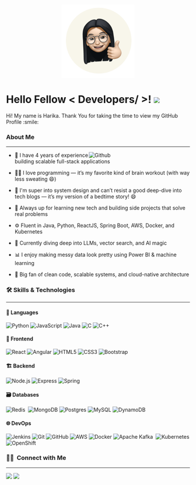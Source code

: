 <p align="center">
    <img width="200" src="https://github.com/Kathryn-Jie/Kathryn-Jie/blob/main/kathryn.png">
</p>

<h1> Hello Fellow < Developers/ >! <img src = "https://raw.githubusercontent.com/MartinHeinz/MartinHeinz/master/wave.gif" width = 30px> </h1>
<p align='center'>
</p>

<div size='20px'> Hi! My name is Harika. Thank You for taking the time to view my GitHub Profile :smile: 
</div>

### About Me 
---
<img width="55%" align="right" alt="Github" src="https://raw.githubusercontent.com/onimur/.github/master/.resources/git-header.svg" />

- 💼 I have 4 years of experience building scalable full-stack applications

- 👩‍💻 I love programming — it’s my favorite kind of brain workout (with way less sweating 😄)

- 🧩 I'm super into system design and can’t resist a good deep-dive into tech blogs — it’s my version of a bedtime story! 😄

- 🌟 Always up for learning new tech and building side projects that solve real problems

- ⚙️ Fluent in Java, Python, ReactJS, Spring Boot, AWS, Docker, and Kubernetes
  
- 🧠 Currently diving deep into LLMs, vector search, and AI magic

- 📊 I enjoy making messy data look pretty using Power BI & machine learning

- 🚀 Big fan of clean code, scalable systems, and cloud-native architecture

### 🛠 Skills & Technologies
---
#### 🚀 Languages

![Python](https://img.shields.io/badge/python-3670A0?style=for-the-badge&logo=python&logoColor=ffdd54)
![JavaScript](https://img.shields.io/badge/javascript-%23323330.svg?style=for-the-badge&logo=javascript&logoColor=%23F7DF1E)
![Java](https://img.shields.io/badge/java-%23ED8B00.svg?style=for-the-badge&logo=java&logoColor=white)
![C](https://img.shields.io/badge/c-%2300599C.svg?style=for-the-badge&logo=c&logoColor=white)
![C++](https://img.shields.io/badge/c++-%2300599C.svg?style=for-the-badge&logo=c%2B%2B&logoColor=white)

#### 🎨 Frontend

![React](https://img.shields.io/badge/react-%2361DAFB.svg?style=for-the-badge&logo=react&logoColor=white)
![Angular](https://img.shields.io/badge/angular-%23DD0031.svg?style=for-the-badge&logo=angular&logoColor=white)
![HTML5](https://img.shields.io/badge/html5-%23E34F26.svg?style=for-the-badge&logo=html5&logoColor=white)
![CSS3](https://img.shields.io/badge/css3-%231572B6.svg?style=for-the-badge&logo=css3&logoColor=white)
![Bootstrap](https://img.shields.io/badge/bootstrap-%23563D7C.svg?style=for-the-badge&logo=bootstrap&logoColor=white)

#### 🏗 Backend

![Node.js](https://img.shields.io/badge/node.js-%2343853D.svg?style=for-the-badge&logo=node.js&logoColor=white)
![Express](https://img.shields.io/badge/express-%23404d59.svg?style=for-the-badge&logo=express&logoColor=white)
![Spring](https://img.shields.io/badge/spring-%236DB33F.svg?style=for-the-badge&logo=spring&logoColor=white)

#### 🗃 Databases

![Redis](https://img.shields.io/badge/redis-%23DD0031.svg?style=for-the-badge&logo=redis&logoColor=white)&nbsp;
![MongoDB](https://img.shields.io/badge/MongoDB-%234ea94b.svg?style=for-the-badge&logo=mongodb&logoColor=white)
![Postgres](https://img.shields.io/badge/postgres-%23316192.svg?style=for-the-badge&logo=postgresql&logoColor=white)
![MySQL](https://img.shields.io/badge/mysql-%2300f.svg?style=for-the-badge&logo=mysql&logoColor=white)
![DynamoDB](https://img.shields.io/badge/dynamodb-%2300A4C8.svg?style=for-the-badge&logo=amazondynamodb&logoColor=white)

#### 🌐 DevOps

![Jenkins](https://img.shields.io/badge/jenkins-%232C5263.svg?style=for-the-badge&logo=jenkins&logoColor=white)
![Git](https://img.shields.io/badge/git-%23F05033.svg?style=for-the-badge&logo=git&logoColor=white)
![GitHub](https://img.shields.io/badge/github-%23121011.svg?style=for-the-badge&logo=github&logoColor=white)
![AWS](https://img.shields.io/badge/AWS-232F3E?style=for-the-badge&logo=amazonaws&logoColor=white)
![Docker](https://img.shields.io/badge/docker-%230db7ed.svg?style=for-the-badge&logo=docker&logoColor=white)
![Apache Kafka](https://img.shields.io/badge/Apache%20Kafka-000?style=for-the-badge&logo=apachekafka)&nbsp;
![Kubernetes](https://img.shields.io/badge/kubernetes-%23326CE5.svg?style=for-the-badge&logo=kubernetes&logoColor=white)
![OpenShift](https://img.shields.io/badge/OpenShift-%23EE0000.svg?style=for-the-badge&logo=redhatopenshift&logoColor=white)

### 🤝🏻 &nbsp;Connect with Me
---
<a target="_blank" href="https://www.linkedin.com/in/hmajji/"><img src="https://img.shields.io/badge/-LinkedIn-0077B5?style=for-the-badge&logo=Linkedin&logoColor=white"></img></a>
<a target="_blank" href="mailto:harikamajji09@gmail.com"><img src="https://img.shields.io/badge/-Gmail-D14836?style=for-the-badge&logo=Gmail&logoColor=white"></img></a>
